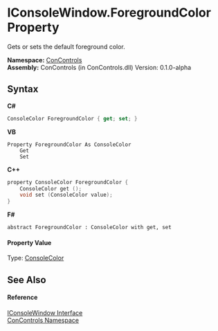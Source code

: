 # IConsoleWindow.ForegroundColor Property 
 

Gets or sets the default foreground color.

**Namespace:**&nbsp;<a href="a4c6913a-7590-84ec-79ea-d303d13ccc28">ConControls</a><br />**Assembly:**&nbsp;ConControls (in ConControls.dll) Version: 0.1.0-alpha

## Syntax

**C#**<br />
``` C#
ConsoleColor ForegroundColor { get; set; }
```

**VB**<br />
``` VB
Property ForegroundColor As ConsoleColor
	Get
	Set
```

**C++**<br />
``` C++
property ConsoleColor ForegroundColor {
	ConsoleColor get ();
	void set (ConsoleColor value);
}
```

**F#**<br />
``` F#
abstract ForegroundColor : ConsoleColor with get, set

```


#### Property Value
Type: <a href="https://docs.microsoft.com/dotnet/api/system.consolecolor" target="_blank">ConsoleColor</a>

## See Also


#### Reference
<a href="0b7e293f-5cea-bd62-4e33-f904658aa560">IConsoleWindow Interface</a><br /><a href="a4c6913a-7590-84ec-79ea-d303d13ccc28">ConControls Namespace</a><br />